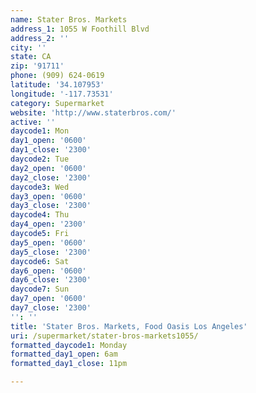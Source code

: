 ```yaml
---
name: Stater Bros. Markets
address_1: 1055 W Foothill Blvd
address_2: ''
city: ''
state: CA
zip: '91711'
phone: (909) 624-0619
latitude: '34.107953'
longitude: '-117.73531'
category: Supermarket
website: 'http://www.staterbros.com/'
active: ''
daycode1: Mon
day1_open: '0600'
day1_close: '2300'
daycode2: Tue
day2_open: '0600'
day2_close: '2300'
daycode3: Wed
day3_open: '0600'
day3_close: '2300'
daycode4: Thu
day4_open: '2300'
daycode5: Fri
day5_open: '0600'
day5_close: '2300'
daycode6: Sat
day6_open: '0600'
day6_close: '2300'
daycode7: Sun
day7_open: '0600'
day7_close: '2300'
'': ''
title: 'Stater Bros. Markets, Food Oasis Los Angeles'
uri: /supermarket/stater-bros-markets1055/
formatted_daycode1: Monday
formatted_day1_open: 6am
formatted_day1_close: 11pm

---
```

